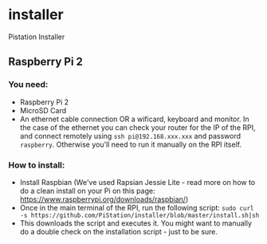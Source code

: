 # installer
Pistation Installer


## Raspberry Pi 2
### You need:
- Raspberry Pi 2
- MicroSD Card
- An ethernet cable connection OR a wificard, keyboard and monitor. In the case of the ethernet you can check your router for the IP of the RPI, and connect remotely using ``ssh pi@192.168.xxx.xxx`` and password ``raspberry``. Otherwise you'll need to run it manually on the RPI itself.

### How to install:
- Install Raspbian (We've used Rapsian Jessie Lite - read more on how to do a clean install on your Pi on this page: https://www.raspberrypi.org/downloads/raspbian/)
- Once in the main terminal of the RPI, run the following script: ``sudo curl -s https://github.com/PiStation/installer/blob/master/install.sh|sh``
- This downloads the script and executes it. You might want to manually do a double check on the installation script - just to be sure.
